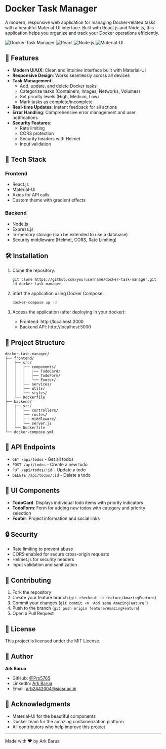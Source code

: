 # Docker Task Manager

A modern, responsive web application for managing Docker-related tasks with a beautiful Material-UI interface. Built with React.js and Node.js, this application helps you organize and track your Docker operations efficiently.

![Docker Task Manager](https://img.shields.io/badge/Docker-Task%20Manager-blue)
![React](https://img.shields.io/badge/React-18.2.0-61DAFB)
![Node.js](https://img.shields.io/badge/Node.js-18.x-339933)
![Material-UI](https://img.shields.io/badge/Material--UI-5.x-007FFF)

## 🌟 Features

- **Modern UI/UX**: Clean and intuitive interface built with Material-UI
- **Responsive Design**: Works seamlessly across all devices
- **Task Management**:
  - Add, update, and delete Docker tasks
  - Categorize tasks (Containers, Images, Networks, Volumes)
  - Set priority levels (High, Medium, Low)
  - Mark tasks as complete/incomplete
- **Real-time Updates**: Instant feedback for all actions
- **Error Handling**: Comprehensive error management and user notifications
- **Security Features**:
  - Rate limiting
  - CORS protection
  - Security headers with Helmet
  - Input validation

## 🚀 Tech Stack

### Frontend
- React.js
- Material-UI
- Axios for API calls
- Custom theme with gradient effects

### Backend
- Node.js
- Express.js
- In-memory storage (can be extended to use a database)
- Security middleware (Helmet, CORS, Rate Limiting)

## 🛠️ Installation

1. Clone the repository:
   ```bash
   git clone https://github.com/yourusername/docker-task-manager.git
   cd docker-task-manager
   ```

2. Start the application using Docker Compose:
   ```bash
   docker-compose up -d
   ```

3. Access the application (after deploying in your docker):
   - Frontend: http://localhost:3000
   - Backend API: http://localhost:5000

## 📁 Project Structure

```
docker-task-manager/
├── frontend/
│   ├── src/
│   │   ├── components/
│   │   │   ├── TodoCard/
│   │   │   ├── TodoForm/
│   │   │   └── Footer/
│   │   ├── services/
│   │   ├── utils/
│   │   └── styles/
│   └── Dockerfile
├── backend/
│   ├── src/
│   │   ├── controllers/
│   │   ├── routes/
│   │   ├── middleware/
│   │   └── server.js
│   └── Dockerfile
└── docker-compose.yml
```

## 🔧 API Endpoints

- `GET /api/todos` - Get all todos
- `POST /api/todos` - Create a new todo
- `PUT /api/todos/:id` - Update a todo
- `DELETE /api/todos/:id` - Delete a todo

## 🎨 UI Components

- **TodoCard**: Displays individual todo items with priority indicators
- **TodoForm**: Form for adding new todos with category and priority selection
- **Footer**: Project information and social links

## 🔒 Security

- Rate limiting to prevent abuse
- CORS enabled for secure cross-origin requests
- Helmet.js for security headers
- Input validation and sanitization

## 🤝 Contributing

1. Fork the repository
2. Create your feature branch (`git checkout -b feature/AmazingFeature`)
3. Commit your changes (`git commit -m 'Add some AmazingFeature'`)
4. Push to the branch (`git push origin feature/AmazingFeature`)
5. Open a Pull Request

## 📝 License

This project is licensed under the MIT License.

## 👤 Author

**Ark Barua**
- GitHub: [@Pro5765](https://github.com/Pro5765)
- LinkedIn: [Ark Barua](https://www.linkedin.com/in/arkbarua)
- Email: arb2442004@sicsr.ac.in

## 🙏 Acknowledgments

- Material-UI for the beautiful components
- Docker team for the amazing containerization platform
- All contributors who help improve this project

---

Made with ❤️ by Ark Barua
